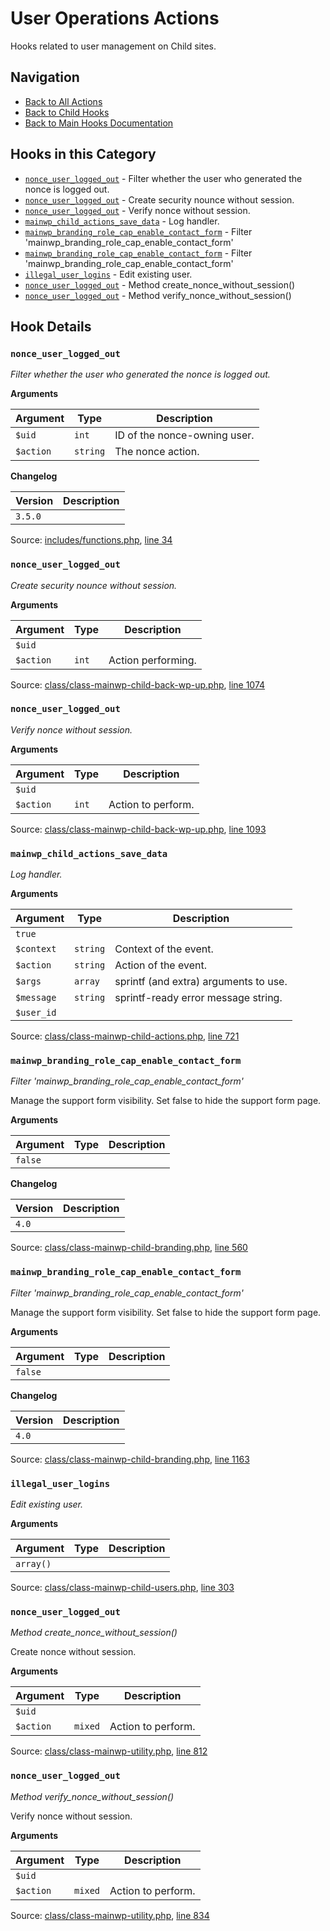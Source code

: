 # User Operations Actions

Hooks related to user management on Child sites.

## Navigation

- [Back to All Actions](../index.md)
- [Back to Child Hooks](../../index.md)
- [Back to Main Hooks Documentation](../../../index.md)

## Hooks in this Category

- [`nonce_user_logged_out`](#nonce_user_logged_out) - Filter whether the user who generated the nonce is logged out.
- [`nonce_user_logged_out`](#nonce_user_logged_out) - Create security nounce without session.
- [`nonce_user_logged_out`](#nonce_user_logged_out) - Verify nonce without session.
- [`mainwp_child_actions_save_data`](#mainwp_child_actions_save_data) - Log handler.
- [`mainwp_branding_role_cap_enable_contact_form`](#mainwp_branding_role_cap_enable_contact_form) - Filter 'mainwp_branding_role_cap_enable_contact_form'
- [`mainwp_branding_role_cap_enable_contact_form`](#mainwp_branding_role_cap_enable_contact_form) - Filter 'mainwp_branding_role_cap_enable_contact_form'
- [`illegal_user_logins`](#illegal_user_logins) - Edit existing user.
- [`nonce_user_logged_out`](#nonce_user_logged_out) - Method create_nonce_without_session()
- [`nonce_user_logged_out`](#nonce_user_logged_out) - Method verify_nonce_without_session()

## Hook Details

### `nonce_user_logged_out`

*Filter whether the user who generated the nonce is logged out.*

**Arguments**

Argument | Type | Description
-------- | ---- | -----------
`$uid` | `int` | ID of the nonce-owning user.
`$action` | `string` | The nonce action.

**Changelog**

Version | Description
------- | -----------
`3.5.0` | 

Source: [includes/functions.php](https://github.com/mainwp/mainwp-child/blob/master/includes/functions.php), [line 34](https://github.com/mainwp/mainwp-child/blob/master/includes/functions.php#L34)



### `nonce_user_logged_out`

*Create security nounce without session.*

**Arguments**

Argument | Type | Description
-------- | ---- | -----------
`$uid` |  | 
`$action` | `int` | Action performing.

Source: [class/class-mainwp-child-back-wp-up.php](https://github.com/mainwp/mainwp-child/blob/master/class/class-mainwp-child-back-wp-up.php), [line 1074](https://github.com/mainwp/mainwp-child/blob/master/class/class-mainwp-child-back-wp-up.php#L1074)



### `nonce_user_logged_out`

*Verify nonce without session.*

**Arguments**

Argument | Type | Description
-------- | ---- | -----------
`$uid` |  | 
`$action` | `int` | Action to perform.

Source: [class/class-mainwp-child-back-wp-up.php](https://github.com/mainwp/mainwp-child/blob/master/class/class-mainwp-child-back-wp-up.php), [line 1093](https://github.com/mainwp/mainwp-child/blob/master/class/class-mainwp-child-back-wp-up.php#L1093)



### `mainwp_child_actions_save_data`

*Log handler.*

**Arguments**

Argument | Type | Description
-------- | ---- | -----------
`true` |  | 
`$context` | `string` | Context of the event.
`$action` | `string` | Action of the event.
`$args` | `array` | sprintf (and extra) arguments to use.
`$message` | `string` | sprintf-ready error message string.
`$user_id` |  | 

Source: [class/class-mainwp-child-actions.php](https://github.com/mainwp/mainwp-child/blob/master/class/class-mainwp-child-actions.php), [line 721](https://github.com/mainwp/mainwp-child/blob/master/class/class-mainwp-child-actions.php#L721)



### `mainwp_branding_role_cap_enable_contact_form`

*Filter 'mainwp_branding_role_cap_enable_contact_form'*

Manage the support form visibility. Set false to hide the support form page.

**Arguments**

Argument | Type | Description
-------- | ---- | -----------
`false` |  | 

**Changelog**

Version | Description
------- | -----------
`4.0` | 

Source: [class/class-mainwp-child-branding.php](https://github.com/mainwp/mainwp-child/blob/master/class/class-mainwp-child-branding.php), [line 560](https://github.com/mainwp/mainwp-child/blob/master/class/class-mainwp-child-branding.php#L560)



### `mainwp_branding_role_cap_enable_contact_form`

*Filter 'mainwp_branding_role_cap_enable_contact_form'*

Manage the support form visibility. Set false to hide the support form page.

**Arguments**

Argument | Type | Description
-------- | ---- | -----------
`false` |  | 

**Changelog**

Version | Description
------- | -----------
`4.0` | 

Source: [class/class-mainwp-child-branding.php](https://github.com/mainwp/mainwp-child/blob/master/class/class-mainwp-child-branding.php), [line 1163](https://github.com/mainwp/mainwp-child/blob/master/class/class-mainwp-child-branding.php#L1163)



### `illegal_user_logins`

*Edit existing user.*

**Arguments**

Argument | Type | Description
-------- | ---- | -----------
`array()` |  | 

Source: [class/class-mainwp-child-users.php](https://github.com/mainwp/mainwp-child/blob/master/class/class-mainwp-child-users.php), [line 303](https://github.com/mainwp/mainwp-child/blob/master/class/class-mainwp-child-users.php#L303)



### `nonce_user_logged_out`

*Method create_nonce_without_session()*

Create nonce without session.

**Arguments**

Argument | Type | Description
-------- | ---- | -----------
`$uid` |  | 
`$action` | `mixed` | Action to perform.

Source: [class/class-mainwp-utility.php](https://github.com/mainwp/mainwp-child/blob/master/class/class-mainwp-utility.php), [line 812](https://github.com/mainwp/mainwp-child/blob/master/class/class-mainwp-utility.php#L812)



### `nonce_user_logged_out`

*Method verify_nonce_without_session()*

Verify nonce without session.

**Arguments**

Argument | Type | Description
-------- | ---- | -----------
`$uid` |  | 
`$action` | `mixed` | Action to perform.

Source: [class/class-mainwp-utility.php](https://github.com/mainwp/mainwp-child/blob/master/class/class-mainwp-utility.php), [line 834](https://github.com/mainwp/mainwp-child/blob/master/class/class-mainwp-utility.php#L834)



